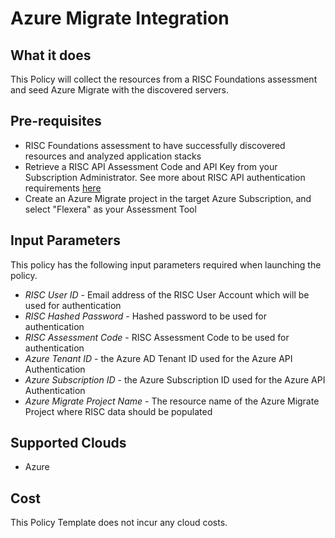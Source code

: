 # Azure Migrate Integration

## What it does

This Policy will collect the resources from a RISC Foundations assessment and seed Azure Migrate with the discovered servers.

## Pre-requisites

- RISC Foundations assessment to have successfully discovered resources and analyzed application stacks
- Retrieve a RISC API Assessment Code and API Key from your Subscription Administrator.  See more about RISC API authentication requirements [here](https://portal.riscnetworks.com/app/documentation/?path=/using-the-platform/restful-api-access/)
- Create an Azure Migrate project in the target Azure Subscription, and select "Flexera" as your Assessment Tool

## Input Parameters

This policy has the following input parameters required when launching the policy.

- *RISC User ID* - Email address of the RISC User Account which will be used for authentication
- *RISC Hashed Password* - Hashed password to be used for authentication
- *RISC Assessment Code* - RISC Assessment Code to be used for authentication
- *Azure Tenant ID* - the Azure AD Tenant ID used for the Azure API Authentication
- *Azure Subscription ID* - the Azure Subscription ID used for the Azure API Authentication
- *Azure Migrate Project Name* - The resource name of the Azure Migrate Project where RISC data should be populated

## Supported Clouds

- Azure

## Cost

This Policy Template does not incur any cloud costs.
